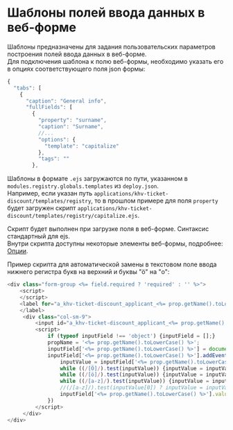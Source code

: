 # Шаблоны полей ввода данных в веб-форме
Шаблоны предназначены для задания пользовательских параметров построения полей ввода данных в веб-форме.  
Для подключения шаблона к полю веб-формы, необходимо указать его в опциях соответствующего поля json формы:
```js
{
  "tabs": [
    {
      "caption": "General info",
      "fullFields": [
        {
          "property": "surname",
          "caption": "Surname",
          //...        
          "options": {
            "template": "capitalize"
          },
          "tags": ""
        },
```

Шаблоны в формате `.ejs` загружаются по пути, указанном в `modules.registry.globals.templates` из `deploy.json`.  
Например, если указан путь `applications/khv-ticket-discount/templates/registry`, то в прошлом примере для поля `property` будет загружен скрипт `applications/khv-ticket-discount/templates/registry/capitalize.ejs`.  
  
Скрипт будет выполнен при загрузке поля в веб-форме. Синтаксис стандартный для ejs.    
Внутри скрипта доступны некоторые элементы веб-формы, подробнее: [Опции](../2_system_description/metadata_structure/meta_view/options.md).

Пример скрипта для автоматической замены в текстовом поле ввода нижнего регистра букв на верхний и буквы "ö" на "o":
```js
<div class="form-group <%= field.required ? 'required' : '' %>">
    <script>
    </script>
    <label for="a_khv-ticket-discount_applicant_<%= prop.getName().toLowerCase() %>" class="col-md-2 col-sm-3 control-label"><%= prop.getCaption() %>
    </label>
     <div class="col-sm-9">
         <input id="a_khv-ticket-discount_applicant_<%= prop.getName().toLowerCase() %>" type="text" class="form-control attr-value" name="<%= prop.getName().toLowerCase() %>" data-mask="{&quot;regex&quot;:&quot;[ёЁа-яА-Я .-]{1,50}&quot;}" placeholder="<%= prop.getCaption() %>" value="" im-insert="true">
         <script>
             if (typeof inputField !== 'object') {inputField = [];}
             propName = '<%= prop.getName().toLowerCase() %>';
             inputField['<%= prop.getName().toLowerCase() %>'] = document.getElementById(`a_khv-ticket-discount_applicant_${propName}`);
             inputField['<%= prop.getName().toLowerCase() %>'].addEventListener('focusout', () => {
                 inputValue = inputField['<%= prop.getName().toLowerCase() %>'].value;
                 while ((/[Ö]/).test(inputValue)) {inputValue = inputValue.replace(/[Ö]/,'O');}
                 while ((/[ö]/).test(inputValue)) {inputValue = inputValue.replace(/[ö]/,'o');}
                 while ((/[a-z]/).test(inputValue)) {inputValue = inputValue.toUpperCase();}
                 //(/[a-z]/).test(inputValue[0]) ? inputValue = inputValue[0].toUpperCase() + inputValue.substring(1) : ""; - capitalize only first letter
                 inputField['<%= prop.getName().toLowerCase() %>'].value = inputValue;
             })
         </script>
     </div>
</div>
``` 